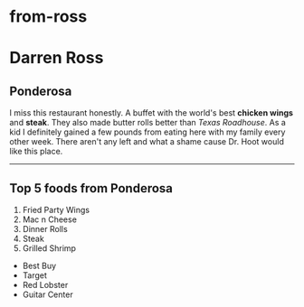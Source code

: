 # from-ross
# Darren Ross
## Ponderosa
I miss this restaurant honestly. A buffet with the world's best **chicken wings** and **steak**. They also made butter rolls better than *Texas Roadhouse*. As a kid I definitely gained a few pounds from eating here with my family every other week. There aren't any left and what a shame cause Dr. Hoot would like this place.

---
## Top 5 foods from Ponderosa
1. Fried Party Wings
2. Mac n Cheese
3. Dinner Rolls
4. Steak
5. Grilled Shrimp

* Best Buy
* Target
* Red Lobster
* Guitar Center